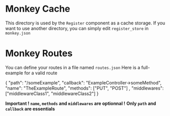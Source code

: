 # Monkey Cache

This directory is used by the `Register` component 
as a cache storage.
If you want to use another directory, you can simply edit 
`register_store` in `monkey.json`

# Monkey Routes

You can define your routes in a file named `routes.json`
Here is a full-example for a valid route 

{
    "path": "/someExample",
    "callback": "ExampleController->someMethod",
    "name": "TheExampleRoute",
    "methods": ["PUT", "POST"] ,
    "middlewares": ["middlewareClass1", "middlewareClass2"]
}

**Important ! `name`, `methods` and `middlewares` are optionnal !**
**Only `path` and `callback` are essentials**